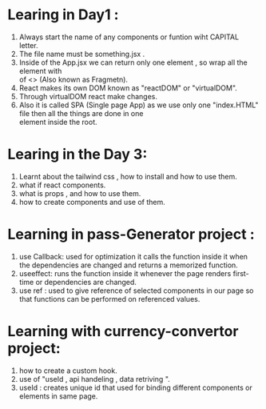 

# Learing in Day1  :
1. Always start the name of any components or funtion wiht CAPITAL letter.
2. The file name must be something.jsx .
3. Inside of the App.jsx we can return only one element  , so wrap all the element with <div> of <> (Also known as Fragmetn).
4. React makes its own DOM known as "reactDOM" or "virtualDOM". 
5. Through virtualDOM react make changes.
6. Also it is called SPA (Single page App) as we use only one "index.HTML" file then all the things are done in one <div> element inside the root.


# Learing in the Day 3:
1. Learnt about the tailwind css , how to install and how to use them.
2. what if react components.
3. what is props , and how to use them.
4. how to create components and use of them.


# Learning in pass-Generator project :
1. use Callback: used for optimization it calls the function inside it when the dependencies are changed and returns a memorized function.
2. useeffect: runs the function inside it whenever the page renders first-time or dependencies are changed.
3. use ref : used to give reference of selected components in our page so that functions can be performed   on referenced values.


# Learning with currency-convertor project:
1. how to create a custom hook.
2. use of "useId , api handeling , data retriving ".
3. useId : creates unique id that used for binding different components or elements in same page.